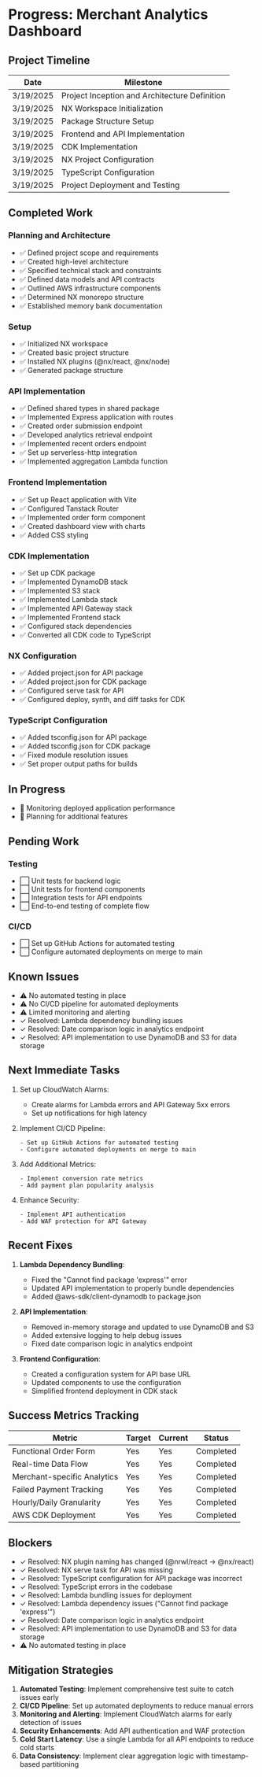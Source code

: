 # Progress: Merchant Analytics Dashboard

## Project Timeline

| Date | Milestone |
|------|-----------|
| 3/19/2025 | Project Inception and Architecture Definition |
| 3/19/2025 | NX Workspace Initialization |
| 3/19/2025 | Package Structure Setup |
| 3/19/2025 | Frontend and API Implementation |
| 3/19/2025 | CDK Implementation |
| 3/19/2025 | NX Project Configuration |
| 3/19/2025 | TypeScript Configuration |
| 3/19/2025 | Project Deployment and Testing |

## Completed Work

### Planning and Architecture
- ✅ Defined project scope and requirements
- ✅ Created high-level architecture
- ✅ Specified technical stack and constraints
- ✅ Defined data models and API contracts
- ✅ Outlined AWS infrastructure components
- ✅ Determined NX monorepo structure
- ✅ Established memory bank documentation

### Setup
- ✅ Initialized NX workspace
- ✅ Created basic project structure
- ✅ Installed NX plugins (@nx/react, @nx/node)
- ✅ Generated package structure

### API Implementation
- ✅ Defined shared types in shared package
- ✅ Implemented Express application with routes
- ✅ Created order submission endpoint
- ✅ Developed analytics retrieval endpoint
- ✅ Implemented recent orders endpoint
- ✅ Set up serverless-http integration
- ✅ Implemented aggregation Lambda function

### Frontend Implementation
- ✅ Set up React application with Vite
- ✅ Configured Tanstack Router
- ✅ Implemented order form component
- ✅ Created dashboard view with charts
- ✅ Added CSS styling

### CDK Implementation
- ✅ Set up CDK package
- ✅ Implemented DynamoDB stack
- ✅ Implemented S3 stack
- ✅ Implemented Lambda stack
- ✅ Implemented API Gateway stack
- ✅ Implemented Frontend stack
- ✅ Configured stack dependencies
- ✅ Converted all CDK code to TypeScript

### NX Configuration
- ✅ Added project.json for API package
- ✅ Added project.json for CDK package
- ✅ Configured serve task for API
- ✅ Configured deploy, synth, and diff tasks for CDK

### TypeScript Configuration
- ✅ Added tsconfig.json for API package
- ✅ Added tsconfig.json for CDK package
- ✅ Fixed module resolution issues
- ✅ Set proper output paths for builds

## In Progress

- 🔄 Monitoring deployed application performance
- 🔄 Planning for additional features

## Pending Work

### Testing
- ⬜ Unit tests for backend logic
- ⬜ Unit tests for frontend components
- ⬜ Integration tests for API endpoints
- ⬜ End-to-end testing of complete flow

### CI/CD
- ⬜ Set up GitHub Actions for automated testing
- ⬜ Configure automated deployments on merge to main

## Known Issues

- ⚠️ No automated testing in place
- ⚠️ No CI/CD pipeline for automated deployments
- ⚠️ Limited monitoring and alerting
- ✓ Resolved: Lambda dependency bundling issues
- ✓ Resolved: Date comparison logic in analytics endpoint
- ✓ Resolved: API implementation to use DynamoDB and S3 for data storage

## Next Immediate Tasks

1. Set up CloudWatch Alarms:
   - Create alarms for Lambda errors and API Gateway 5xx errors
   - Set up notifications for high latency

2. Implement CI/CD Pipeline:
   ```
   - Set up GitHub Actions for automated testing
   - Configure automated deployments on merge to main
   ```

3. Add Additional Metrics:
   ```
   - Implement conversion rate metrics
   - Add payment plan popularity analysis
   ```

4. Enhance Security:
   ```
   - Implement API authentication
   - Add WAF protection for API Gateway
   ```

## Recent Fixes

1. **Lambda Dependency Bundling**:
   - Fixed the "Cannot find package 'express'" error
   - Updated API implementation to properly bundle dependencies
   - Added @aws-sdk/client-dynamodb to package.json

2. **API Implementation**:
   - Removed in-memory storage and updated to use DynamoDB and S3
   - Added extensive logging to help debug issues
   - Fixed date comparison logic in analytics endpoint

3. **Frontend Configuration**:
   - Created a configuration system for API base URL
   - Updated components to use the configuration
   - Simplified frontend deployment in CDK stack

## Success Metrics Tracking

| Metric | Target | Current | Status |
|--------|--------|---------|--------|
| Functional Order Form | Yes | Yes | Completed |
| Real-time Data Flow | Yes | Yes | Completed |
| Merchant-specific Analytics | Yes | Yes | Completed |
| Failed Payment Tracking | Yes | Yes | Completed |
| Hourly/Daily Granularity | Yes | Yes | Completed |
| AWS CDK Deployment | Yes | Yes | Completed |

## Blockers

- ✓ Resolved: NX plugin naming has changed (@nrwl/react → @nx/react)
- ✓ Resolved: NX serve task for API was missing
- ✓ Resolved: TypeScript configuration for API package was incorrect
- ✓ Resolved: TypeScript errors in the codebase
- ✓ Resolved: Lambda bundling issues for deployment
- ✓ Resolved: Lambda dependency issues ("Cannot find package 'express'")
- ✓ Resolved: Date comparison logic in analytics endpoint
- ✓ Resolved: API implementation to use DynamoDB and S3 for data storage
- ⚠️ No automated testing in place

## Mitigation Strategies

1. **Automated Testing**: Implement comprehensive test suite to catch issues early
2. **CI/CD Pipeline**: Set up automated deployments to reduce manual errors
3. **Monitoring and Alerting**: Implement CloudWatch alarms for early detection of issues
4. **Security Enhancements**: Add API authentication and WAF protection
5. **Cold Start Latency**: Use a single Lambda for all API endpoints to reduce cold starts
6. **Data Consistency**: Implement clear aggregation logic with timestamp-based partitioning